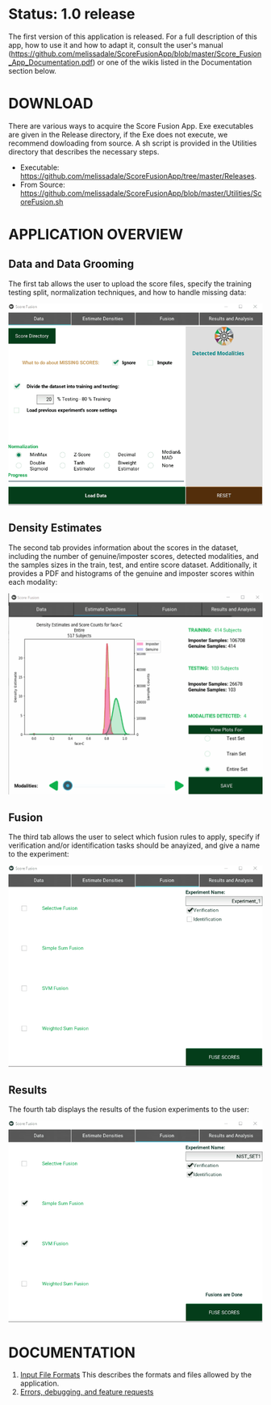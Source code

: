 # Status: 1.0 release #
The first version of this application is released. For a full description of this app, how to use it and how to adapt it, consult the user's manual (https://github.com/melissadale/ScoreFusionApp/blob/master/Score_Fusion_App_Documentation.pdf) or one of the wikis listed in the Documentation section below. 

# DOWNLOAD #
There are various ways to acquire the Score Fusion App. Exe executables are given in the Release directory, if the Exe does not execute, we recommend dowloading from source. A sh script is provided in the Utilities directory that describes the necessary steps. 
* Executable: https://github.com/melissadale/ScoreFusionApp/tree/master/Releases. 
* From Source: https://github.com/melissadale/ScoreFusionApp/blob/master/Utilities/ScoreFusion.sh

# APPLICATION OVERVIEW #

## Data and Data Grooming ##

The first tab allows the user to upload the score files, specify the training testing split, normalization techniques, and how to handle missing data:

<img src="https://github.com/melissadale/ScoreFusionApp/blob/master/DocumentationSupport/data.gif" width="600">

## Density Estimates ##

The second tab provides information about the scores in the dataset, including the number of genuine/imposter scores, detected modalities, and the samples sizes in the train, test, and entire score dataset. Additionally, it provides a PDF and histograms of the genuine and imposter scores within each modality:

<img src="https://github.com/melissadale/ScoreFusionApp/blob/master/DocumentationSupport/densities.gif" width="600">

## Fusion  ##

The third tab allows the user to select which fusion rules to apply, specify if verification and/or identification tasks should be anayized, and give a name to the experiment:

<img src="https://github.com/melissadale/ScoreFusionApp/blob/master/DocumentationSupport/fuse.gif" width="600">


## Results ##

The fourth tab displays the results of the fusion experiments to the user:

<img src="https://github.com/melissadale/ScoreFusionApp/blob/master/DocumentationSupport/results.gif" width="600">

# DOCUMENTATION #
1. [Input File Formats](https://github.com/melissadale/ScoreFusionApp/wiki/Input-File-Formats)
This describes the formats and files allowed by the application. 
2. [Errors, debugging, and feature requests](https://github.com/melissadale/ScoreFusionApp/issues/new)   


